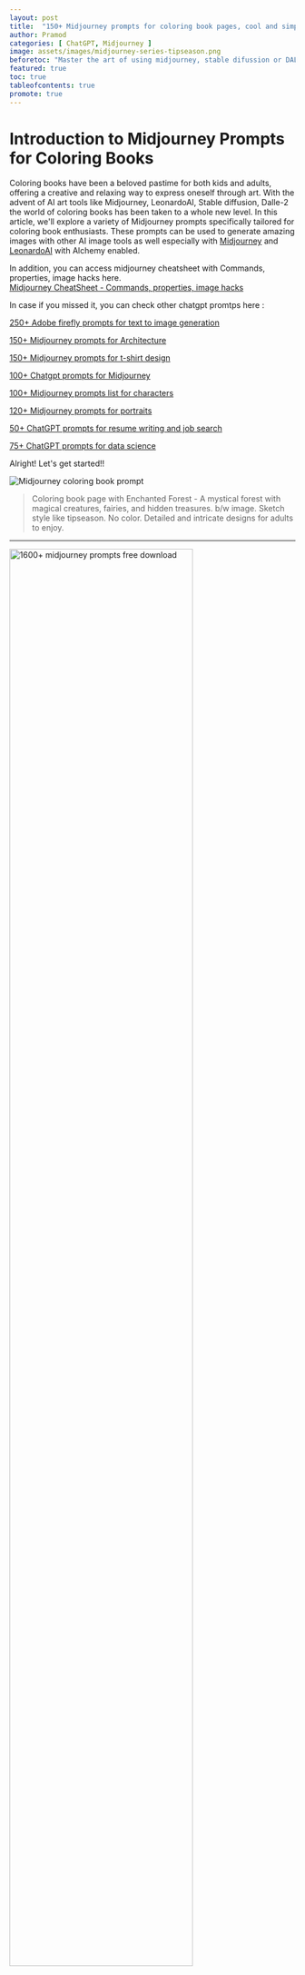 ```yaml
---
layout: post
title:  "150+ Midjourney prompts for coloring book pages, cool and simple"
author: Pramod
categories: [ ChatGPT, Midjourney ]
image: assets/images/midjourney-series-tipseason.png
beforetoc: "Master the art of using midjourney, stable difussion or DALL-E-2 with creative and cool coloring book pages"
featured: true
toc: true
tableofcontents: true
promote: true
---
```


# Introduction to Midjourney Prompts for Coloring Books

Coloring books have been a beloved pastime for both kids and adults, offering a creative and relaxing way to express
oneself through art. With the advent of AI art tools like Midjourney, LeonardoAI, Stable diffusion, Dalle-2 the world of
coloring books has been taken to a whole new level. In this article, we'll explore a variety of Midjourney prompts
specifically tailored for coloring book enthusiasts. These prompts can be used to generate amazing images with other AI
image tools as well especially with [Midjourney](https://www.midjourney.com/) and [LeonardoAI](https://leonardo.ai/) with Alchemy enabled.

In addition, you can access midjourney cheatsheet with Commands, properties, image hacks here.      
<a href="/midjourney-cheatsheet/"> Midjourney CheatSheet - Commands, properties, image hacks </a>

In case if you missed it, you can check other chatgpt promtps here :

[250+ Adobe firefly prompts for text to image generation](/adobe-firefly-prompts/)

[150+ Midjourney prompts for Architecture](/midjourney-prompts-for-architecture/)

[150+ Midjourney prompts for t-shirt design](/midjourney-prompts-for-tshirt-design/)

[100+ Chatgpt prompts for Midjourney](/chatgpt-prompts-for-midjourney/)

[100+ Midjourney prompts list for characters](/midjourney-prompts-for-characters/)

[120+ Midjourney prompts for portraits](/midjourney-prompts-for-portraits/)

[50+ ChatGPT prompts for resume writing and job search](/chatgpt-prompts-for-resume/)

[75+ ChatGPT prompts for data science](/chatgpt-prompts-for-data-science/)

Alright! Let's get started!!

<img class="img-fluid" src="/assets/images/coloring-book-1.jpg" alt="Midjourney coloring book prompt">

> Coloring book page with Enchanted Forest - A mystical forest with magical creatures, fairies, and hidden treasures. 
 b/w image. Sketch style like tipseason. No color. Detailed and intricate designs for adults to enjoy.

<hr>

<a href="https://etsy.me/3GUkPIH"><img src="/assets/images/midjourney-prompts-cover.jpg" alt="1600+ midjourney prompts free download" style="width:80%;"></a>
<br>
<hr>

<img class="img-fluid" src="/assets/images/coloring-book-2.jpg" alt="Midjourney prompts for photorealistic images">
> B/w outline art for kids coloring book page playground Kids Kids coloring pages, full white, kids style, white
background, whole body, Sketch style, full body little girl flying on her broom white background, only use
outline., cartoon style, line art, coloring book, clean line art like tipseason, white background, Sketch style. 

<hr>


## Tips to generate good coloring book pages 

Designing coloring book images using AI art generators like midjourney can be a creative and exciting process. Here are some best tips
to help you create stunning coloring book illustrations using AI:

1. **Keyword "Coloring Book":** Make sure to include the keyword "coloring book" in the AI prompt to ensure the
      generated images align with the coloring book theme.

2. **Focus on Outlines:** Emphasize the importance of clean and well-defined outlines in coloring book illustrations.
   Instruct the AI to only draw outlines and avoid filling in colors or shades.

3. **Eliminate Noise and Distractions:** Instruct the AI to avoid adding noise or unnecessary elements to the
   illustrations. Keep the focus on the main subject to ensure a clean and uncluttered coloring experience.

4. **Ensure Thick Outlines:** Thick outlines make coloring book images stand out and provide ample space for coloring.
   Specify thicker line settings to midjourney for this effect.

5. **Encourage Storybook Illustrations:** If your coloring book has a specific theme or storyline, guide the AI to
   create illustrations that fit into that narrative. Storybook-style illustrations can captivate colorists and provide
   a sense of storytelling.

6. **Grayscale Reference:** If possible, provide grayscale reference images or samples to the AI. This can help guide
   the AI's understanding of the desired style and composition.

7. **Test Multiple Prompts:** Experiment with different AI prompts to explore various styles and themes for your
   coloring book. This allows for a diverse range of illustrations that cater to different preferences.

8. **Opt for 1-Bit Line Art:** To maintain a classic coloring book style, consider using 1-bit line art, where each line
   is either black or white. This style is reminiscent of traditional coloring books and allows for easy coloring with
   markers or pencils.

By following these tips, you can create a collection of beautifully detailed coloring book illustrations using
midjourney. Encourage colorists to embrace their creativity and imagination while adding vibrant colors to bring these
illustrations to life. Happy designing!

<a href="https://etsy.me/3ljbdQ3"><img src="/assets/images/chatgpt-prompts-ai-tools-1000.jpg" alt="chatgpt prompts and ai tools download" class="img-fluid"></a>

## 100+ Midjourney prompts for coloring books  

<img class="img-fluid" src="/assets/images/coloring-book-5.jpg" alt="Midjourney coloring book prompt">

1. A Coloring book page with a playful jungle scene, featuring cute monkeys, colorful parrots, and tall palm trees. The outlines should be simple and suitable for younger colorists.

2. A Coloring book page with a delightful farmyard adventure, including friendly cows, adorable piglets, and a big red barn. The lines should be bold and inviting for young children. 

3. A Coloring book page with a collection of cute baby animals, like baby elephants, little ducklings, and tiny kittens. The lines should be clean and perfect for young colorists. 

4. A Coloring book page with an exciting underwater exploration, featuring a submarine, deep-sea divers, and fascinating marine life. The illustration should spark children's curiosity about the ocean. 

5. A Coloring book page with a charming pet shop scene, showcasing adorable puppies, fluffy kittens, and colorful bird cages. The outlines should be inviting for children of all ages. 

6. A Coloring book page with a playful zoo adventure, including lions, giraffes, and elephants in their natural habitats. The illustration should inspire learning about wild animals. 

7. A Coloring book page with a group of happy farm animals hosting a barnyard party, with dancing cows, singing chickens, and a jolly pig band. The lines should be fun and lively for kids. 

8. A Coloring book page with a group of cheerful sea creatures, such as smiling dolphins, happy sea turtles, and friendly starfish. The illustration should be fun and engaging for kids. 

      <img class="img-fluid" src="/assets/images/coloring-book-4.jpg" alt="Midjourney coloring book prompt">

9. A Coloring book page with a cute woodland tea party, where animals like squirrels, rabbits, and birds gather for a delightful feast. The illustration should encourage imaginative play. 

10. A Coloring book page with a fascinating outer space journey, featuring rocket ships, friendly aliens, and planets to explore. The lines should spark children's interest in space and science. 

11. A Coloring book page with a sweet forest picnic, with adorable bears, bunnies, and deer enjoying delicious treats. The outlines should be clean and suitable for young children. 

12. A Coloring book page with a group of adorable ocean friends, such as a smiling octopus, a giggling seahorse, and a happy crab. The illustration should foster appreciation for marine life. 

13. A Coloring book page with a cheerful garden full of blooming flowers, buzzing bees, and colorful butterflies. The lines should be simple, suitable for younger colorists.

      <img class="img-fluid" src="/assets/images/coloring-book-3.jpg" alt="Midjourney coloring book prompt">

14. A Coloring book page with a playful pet grooming salon, where kids can color cute dogs, fluffy cats, and happy rabbits. The illustration should inspire caring for animals. 

15. A Coloring book page with a delightful safari adventure, featuring friendly zookeepers, adorable baby animals, and safari vehicles. The lines should be bold and inviting for kids. 

16. A Coloring book page with a charming forest school, where young animals gather to learn and play together. The illustration should encourage a love for learning. 

17. A Coloring book page with a happy underwater party, featuring mermaids, fish, and underwater treasures. The lines should be fun and engaging for young children. 

18. A Coloring book page with a group of curious insects, like ladybugs, butterflies, and bees. The illustration should introduce children to different bugs in a friendly way. 

19. A Coloring book page with a playful dinosaur playground, where cute baby dinosaurs roam and play. The outlines should be inviting for young kids. 

20. A Coloring book page with a fascinating rainforest exploration, featuring colorful toucans, playful monkeys, and slithering snakes. The illustration should spark curiosity about nature. 

21. A Coloring book page with a collection of cute baby zoo animals, including baby elephants, baby lions, and baby zebras. The lines should be clean and perfect for young colorists. 

22. A Coloring book page with a group of adorable farmyard friends, like cuddly lambs, fluffy chicks, and happy horses. The illustration should evoke a sense of warmth and joy. 

23. A Coloring book page with a magical forest tea party, featuring fairies, talking animals, and whimsical treats. The lines should inspire children's imagination. 

24. A Coloring book page with a vibrant coral reef, showcasing beautiful fish, coral, and other marine creatures. The illustration should teach kids about underwater ecosystems. 

25. A Coloring book page with a fun-filled pet carnival, featuring pet talent shows, games, and pet-themed rides. The lines should be exciting for young animal lovers. 

26. A Coloring book page with a cute farm animal parade, including cows in tutus, pigs with balloons, and sheep wearing hats. The illustration should spark laughter and creativity. 

27. A Coloring book page with a group of adorable animal friends playing together in the forest. The lines should be clean and suitable for young children. 

28. A Coloring book page with a fascinating trip to the Arctic, featuring polar bears, penguins, and icy landscapes. The illustration should teach kids about polar regions. 

29. A Coloring book page with a whimsical space zoo, featuring animals in spacesuits exploring the cosmos. The lines should be fun and engaging for young space enthusiasts. 

30. A Coloring book page with a playful underwater ballet, featuring graceful sea creatures dancing in the ocean. The illustration should inspire children's creativity and love for dance. 

31. A Coloring book page with a group of cute forest animals celebrating a birthday party. The lines should be bold and suitable for young kids. 

32. A Coloring book page with a delightful bug adventure, featuring ladybugs, butterflies, and snails on a garden quest. The illustration should spark curiosity about insects. 

33. A Coloring book page with a joyful pet adoption center, showcasing dogs, cats, and other animals finding loving homes. The lines should encourage compassion for animals. 

34. A Coloring book page with a collection of adorable baby sea creatures, including baby sharks, baby seahorses, and baby sea turtles. The lines should be clean and suitable for younger colorists. 

35. A Coloring book page with a fun-filled day at the zoo, featuring children feeding animals, riding the zoo train, and exploring the exhibits. The illustration should inspire a love for animals and learning. 

36. A Coloring book page with a charming forest school, where young animals gather to learn and play together. The illustration should encourage a love for learning. 

37. A Coloring book page with a happy underwater party, featuring mermaids, fish, and underwater treasures. The lines should be fun and engaging for young children. 

38. A Coloring book page with a group of curious insects, like ladybugs, butterflies, and bees. The illustration should introduce children to different bugs in a friendly way. 

39. A Coloring book page with a playful dinosaur playground, where cute baby dinosaurs roam and play. The outlines should be inviting for young kids. 

40. A Coloring book page with a fascinating rainforest exploration, featuring colorful toucans, playful monkeys, and slithering snakes. The illustration should spark curiosity about nature. 

41. A Coloring book page with a collection of cute baby zoo animals, including baby elephants, baby lions, and baby zebras. The lines should be clean and perfect for young colorists. 

42. A Coloring book page with a group of adorable farmyard friends, like cuddly lambs, fluffy chicks, and happy horses. The illustration should evoke a sense of warmth and joy. 

43. A Coloring book page with a magical forest tea party, featuring fairies, talking animals, and whimsical treats. The lines should inspire children's imagination. 

44. A Coloring book page with a vibrant coral reef, showcasing beautiful fish, coral, and other marine creatures. The illustration should teach kids about underwater ecosystems. 

45. A Coloring book page with a fun-filled pet carnival, featuring pet talent shows, games, and pet-themed rides. The lines should be exciting for young animal lovers. 

46. A Coloring book page with a cute farm animal parade, including cows in tutus, pigs with balloons, and sheep wearing hats. The illustration should spark laughter and creativity. 

47. A Coloring book page with a group of adorable animal friends playing together in the forest. The lines should be clean and suitable for young children. 

48. A Coloring book page with a fascinating trip to the Arctic, featuring polar bears, penguins, and icy landscapes. The illustration should teach kids about polar regions. 

49. A Coloring book page with a whimsical space zoo, featuring animals in spacesuits exploring the cosmos. The lines should be fun and engaging for young space enthusiasts. 

50. A Coloring book page with a playful underwater ballet, featuring graceful sea creatures dancing in the ocean. The illustration should inspire children's creativity and love for dance. 

51. A Coloring book page with a whimsical illustration of a circus tent with acrobats, clowns, and a ringmaster. The image should have high detail adult coloring book page thin black lines on a white background, following a 1-bit line art coloring book style. Crisp, thick outlines should be used, and the image should fill up the entire screen, avoiding noise or distractions. 

52. A Coloring book page with a beautiful underwater scene featuring colorful fish, coral reefs, and a serene ocean backdrop. The lines should be finely detailed, suitable for adult coloring, and the use of 1-bit line art is preferred. 

53. A Coloring book page with a majestic castle nestled in the mountains, surrounded by lush forests and waterfalls. The illustration should have clean outlines and provide ample space for coloring. 

54. A Coloring book page with an enchanting fairy in a magical forest, surrounded by glowing fireflies and colorful flowers. The outlines should be detailed and well-defined, inviting colorists to add their creativity. 

55. A Coloring book page with a cozy winter scene, featuring a quaint cabin in the snowy woods, with smoke rising from the chimney. The illustration should have 1-bit line art and thick outlines for a classic coloring book feel. 

56. A Coloring book page with an adorable collection of baby animals, including kittens, puppies, and bunnies. The lines should be clean and suitable for coloring with markers or pencils. 

57. A Coloring book page with a vibrant garden filled with blooming flowers and fluttering butterflies. The illustration should have detailed outlines and provide opportunities for intricate coloring. 

58. A Coloring book page with a mythical dragon soaring through the clouds, with intricate patterns on its wings and scales. The image should be finely detailed, catering to adult coloring enthusiasts. 

59. A Coloring book page with a breathtaking space scene, featuring planets, stars, and galaxies. The lines should be crisp and well-defined, making it a perfect coloring challenge for all ages. 

60. A Coloring book page with a delightful tea party scene, complete with teapots, cups, and delicious treats. The outlines should be clean and suitable for both children and adults. 

61. A Coloring book page with a majestic unicorn in a mystical forest, surrounded by sparkling fairy dust. The illustration should have fine lines and intricate details for a captivating coloring experience. 

62. A Coloring book page with a serene mountain landscape, featuring snow-capped peaks, tall pine trees, and a peaceful lake. The lines should be thick and well-spaced for easy coloring.

    <img class="img-fluid" src="/assets/images/coloring-book-6.jpg" alt="Midjourney coloring book prompt">

63. A Coloring book page with a group of cute animals on an adventure in the jungle, swinging on vines and exploring the wilderness. The outlines should be bold and suitable for younger colorists. 

64. A Coloring book page with an elegant ballroom scene, featuring dancers in graceful poses and elaborate ballgowns. The illustration should have detailed outlines and a touch of sophistication. 

65. A Coloring book page with a charming farmyard scene, including barns, animals, and rolling fields. The lines should be clean and suitable for coloring with a variety of materials. 

66. A Coloring book page with a group of astronauts exploring the surface of an alien planet. The lines should be finely detailed, reflecting the wonder of outer space. 

67. A Coloring book page with a magical forest filled with fairies, glowing mushrooms, and sparkling waterfalls. The outlines should be finely drawn, inviting colorists to bring the scene to life. 

68. A Coloring book page with a collection of intricate mandala designs for a relaxing and meditative coloring experience. The lines should be precise and neatly arranged. 

69. A Coloring book page with a lively street market, featuring vendors, colorful stalls, and a bustling crowd. The illustration should have clean outlines, capturing the vibrancy of the scene. 

70. A Coloring book page with a charming seaside scene, including a lighthouse, sailboats, and seagulls. The lines should be bold and suitable for coloring with a variety of hues. 

71. A Coloring book page with a group of adorable forest animals, including foxes, squirrels, and rabbits. The lines should be clean and inviting for young colorists. 

72. A Coloring book page with a serene zen garden, featuring raked sand, stones, and tranquil water elements. The outlines should be simple and calming for a mindful coloring experience. 

73. A Coloring book page with a fantastic underwater world, with mermaids, colorful fish, and ancient ruins. The illustration should have intricate lines to capture the mystery of the ocean depths. 

74. A Coloring book page with a playful scene of a puppy chasing butterflies in a meadow. The lines should be bold and suitable for coloring with crayons or colored pencils. 

75. A Coloring book page with a collection of adorable baby animals, including pandas, elephants, and koalas. The illustration should have clean lines and be perfect for younger colorists. 

76. A Coloring book page with a picturesque autumn landscape, featuring golden leaves, pumpkins, and cozy cabins. The lines should be thick and inviting for coloring with warm fall colors. 

77. A Coloring book page with a whimsical forest fairy, surrounded by magical flowers and sparkling dewdrops. The outlines should be finely detailed for a captivating coloring experience. 

78. A Coloring book page with a thrilling pirate adventure, featuring pirate ships, treasure chests, and tropical islands. The lines should be bold and exciting for young adventure seekers. 

79. A Coloring book page with a serene scene of a hot air balloon floating over rolling hills and peaceful countryside. The illustration should have clean lines and evoke a sense of tranquility. 

80. A Coloring book page with a group of cute woodland creatures, including raccoons, hedgehogs, and owls. The lines should be clean and suitable for coloring with a variety of materials. 

81. A Coloring book page with a fantastic journey to outer space, with rockets, planets, and adorable alien creatures. The lines should be intricate and inspiring for young space enthusiasts. 

82. A Coloring book page with a delightful tea party in the garden, complete with dainty teacups and delicious pastries. The outlines should be finely detailed for a charming coloring experience. 

83. A Coloring book page with a magical winter wonderland, featuring snowflakes, ice castles, and friendly snowmen. The lines should be bold and inviting for coloring with cool winter hues. 

84. A Coloring book page with a collection of elegant floral designs, including roses, lilies, and tulips. The illustration should have clean outlines and provide opportunities for creative coloring. 

85. A Coloring book page with a thrilling safari adventure, featuring wild animals, safari jeeps, and lush African landscapes. The lines should be bold and exciting for young explorers. 

86. A Coloring book page with a serene Japanese garden, featuring cherry blossoms, pagodas, and a koi pond. The illustration should have clean lines and evoke a sense of Zen. 

87. A Coloring book page with a fantastic underwater city inhabited by mermaids and sea creatures. The lines should be finely detailed to capture the magic of this aquatic world. 

88. A Coloring book page with a charming scene of a family of rabbits having a picnic in the park. The outlines should be clean and suitable for coloring with a variety of materials. 

89. A Coloring book page with a collection of intricate geometric patterns for a challenging and artistic coloring experience. The lines should be precise and neatly arranged. 

90. A Coloring book page with a lively carnival scene, featuring rides, games, and colorful decorations. The illustration should have clean outlines, capturing the excitement of the carnival. 

91. A Coloring book page with a group of adorable farm animals, including cows, sheep, and chickens. The lines should be clean and inviting for young colorists. 

92. A Coloring book page with a serene beach sunset, featuring palm trees, seashells, and gentle ocean waves. The lines should be bold and suitable for coloring with warm sunset colors. 

93. A Coloring book page with a whimsical garden fairy, surrounded by blooming flowers and magical butterflies. The outlines should be finely detailed for a captivating coloring experience. 

94. A Coloring book page with an exciting space adventure, featuring astronauts exploring distant planets and encountering alien lifeforms. The lines should be bold and inspiring for young space enthusiasts. 

95. A Coloring book page with a cozy winter cottage, surrounded by snowy trees and a frozen lake. The illustration should have clean lines and evoke a sense of warmth and comfort. 

96. A Coloring book page with a collection of adorable baby animals in adorable costumes, such as a bunny in a superhero outfit or a kitten as a princess. The lines should be clean and perfect for young colorists. 

97. A Coloring book page with a picturesque spring garden, featuring blooming flowers, buzzing bees, and cheerful butterflies. The lines should be clean and suitable for coloring with a variety of materials. 

98. A Coloring book page with a fantastic journey to a magical land of fairies and unicorns. The illustration should have detailed lines to capture the enchantment of this mystical world. 

99. A Coloring book page with a thrilling pirate battle on the high seas, featuring pirate ships, cannons, and hidden treasure. The lines should be bold and exciting for young adventurers. 

100. A Coloring book page with a serene scene of a hot air balloon festival, with colorful balloons floating against a blue sky. The illustration should have clean lines and evoke a sense of wonder and excitement. 

### Other ideas for coloring book pages
1. A mystical forest with towering trees and magical creatures.
2. A serene underwater world teeming with marine life.
3. An enchanting fairy tale castle amidst floating clouds.
4. A celestial scene with planets, stars, and constellations.
5. An intricate mandala with delicate patterns and motifs.
6. A vibrant bouquet of flowers in full bloom.
7. A whimsical circus with acrobats, clowns, and carousel horses.
8. A futuristic cityscape with flying cars and neon lights.
9. A charming village scene with quaint houses and gardens.
10. A steampunk-inspired airship sailing through the skies.
11. A tranquil lakeside setting with swans and water lilies.
12. A captivating dragon soaring above a medieval landscape.
13. A cosmic explosion of colors and cosmic dust.
14. A quirky and cute animal parade.
15. A breathtaking waterfall surrounded by lush vegetation.
16. A mystical doorway leading to a magical realm.
17. A mesmerizing geometric pattern with intricate shapes.
18. A group of friendly monsters having a picnic.
19. A mesmerizing kaleidoscope of colors and shapes.
20. A majestic phoenix rising from the ashes.
21. An underwater mermaid kingdom with shimmering scales.
22. A surreal dreamland with floating islands and creatures.
23. A festive carnival with lively music and vibrant costumes.
24. An elaborate mandala with nature-inspired elements.
25. A charming gingerbread house straight out of a fairy tale.
26. A peaceful garden filled with adorable animals and plants.
27. A dynamic race track with speedy cars and cheering fans.
28. A futuristic space station with astronauts exploring.
29. An ancient Egyptian pyramid surrounded by desert sands.
30. A fantastic underwater Atlantis city.
31. A celestial night sky with shooting stars and a crescent moon.
32. A playful zoo with all sorts of animals having fun.
33. A mesmerizing pattern inspired by stained glass windows.
34. A serene mountain landscape with snow-capped peaks.
35. An enchanting forest glade with fairies and fireflies.
36. A whimsical tea party with talking animals and teacups.
37. A futuristic robot factory assembling cute robots.
38. A magical garden filled with talking flowers.
39. A peaceful Zen garden with ripples in a pond.
40. An otherworldly alien planet with strange landscapes.
41. A lively and colorful carnival parade.
42. A beautiful garden trellis covered in blooming roses.
43. A mysterious and magical wizard's library.
44. An underwater coral reef with vibrant marine life.
45. A stunning mandala inspired by a sunflower.
46. A thrilling roller coaster ride at an amusement park.
47. A fantastical forest with unicorns and mythical creatures.
48. A charming cottage in the countryside surrounded by nature.
49. An abstract pattern with swirls and loops.
50. A space adventure with astronauts exploring distant planets.

## Conclusion

With these detailed Midjourney prompts for coloring books, the possibilities for creative expression are boundless.
Whether you're designing coloring books for young children or adults seeking relaxation, these prompts offer an array of
themes that will captivate the imagination and inspire colorful masterpieces. As AI art continues to evolve, so does the
potential for creating coloring books that ignite joy, creativity, and wonder in all who explore them. So grab your
favorite coloring tools and embark on an artistic journey with Midjourney prompts for coloring books! Happy coloring!

If you enjoyed this post, we encourage you to share it with your friends and followers on social media and following us
on twitter @thetipseason And if you want to stay up-to-date on the latest trends in generative art and AI, be sure to
follow our newsletter for more tips, tricks, and insights. Thanks for reading, and happy creating!





